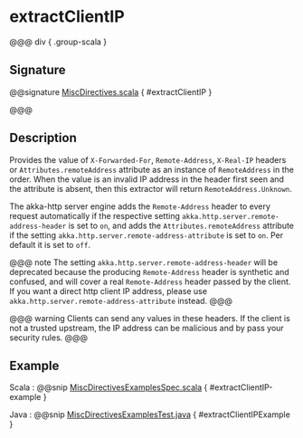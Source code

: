 # extractClientIP

@@@ div { .group-scala }

## Signature

@@signature [MiscDirectives.scala]($akka-http$/akka-http/src/main/scala/akka/http/scaladsl/server/directives/MiscDirectives.scala) { #extractClientIP }

@@@

## Description

Provides the value of `X-Forwarded-For`, `Remote-Address`, `X-Real-IP` headers or `Attributes.remoteAddress` attribute as an instance of `RemoteAddress` in the order. When the value is an invalid IP address in the header first seen and the attribute is absent, then this extractor will return `RemoteAddress.Unknown`.

The akka-http server engine adds the `Remote-Address` header to every request automatically if the respective
setting `akka.http.server.remote-address-header` is set to `on`, and adds the `Attributes.remoteAddress` attribute if the
setting `akka.http.server.remote-address-attribute` is set to `on`. Per default it is set to `off`.

@@@ note
The setting `akka.http.server.remote-address-header` will be deprecated because the producing `Remote-Address` header is synthetic and confused,
and will cover a real `Remote-Address` header passed by the client. If you want a direct http client IP address, please use `akka.http.server.remote-address-attribute` instead.
@@@

@@@ warning
Clients can send any values in these headers. If the client is not a trusted upstream, the IP address can be malicious and by pass your security rules.
@@@

## Example

Scala
:  @@snip [MiscDirectivesExamplesSpec.scala]($test$/scala/docs/http/scaladsl/server/directives/MiscDirectivesExamplesSpec.scala) { #extractClientIP-example }

Java
:  @@snip [MiscDirectivesExamplesTest.java]($test$/java/docs/http/javadsl/server/directives/MiscDirectivesExamplesTest.java) { #extractClientIPExample }
